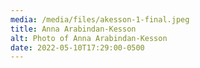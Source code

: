 ```yaml
---
media: /media/files/akesson-1-final.jpeg
title: Anna Arabindan-Kesson
alt: Photo of Anna Arabindan-Kesson
date: 2022-05-10T17:29:00-0500
---
```

